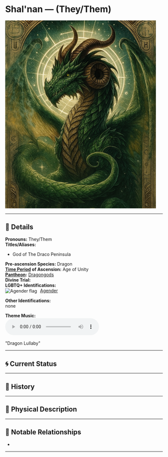 # Shal'nan — (They/Them)

<!-- Optional -->
<img src="shal'nan.jpg" alt="Shal'nan" style="height: 600px; width: auto;" />

---

## 📕 Details
**Pronouns:** They/Them  
**Titles/Aliases:**  
  - God of The Draco Peninsula  

**Pre-ascension Species:** Dragon  
**[Time Period](../../history/time_periods/) of Ascension:** Age of Unity  
**[Pantheon](../../../pantheons):** [Dragongods](../../../pantheons/dragongods/index.md)  
**Divine Trial:**   
**LGBTQ+ Identifications:**  
      <img src="../../flags/agender.jpg" alt="Agender flag" width="30" style="vertical-align: middle; margin-right: 6px;">
  [Agender](../../../identifiers/agender/index.md)  

**Other Identifications:**  
  none  

**Theme Music:**  
<audio controls>
  <source src="shal'nan_|_dragon_lullaby.mp4" type="audio/mpeg">
  Your browser does not support the audio element.
</audio>

"Dragon Lullaby"  




---

## 🌀 Current Status


---

## 📜 History


---

## 👤 Physical Description


---
## 🧩 Notable Relationships
  -   

---
